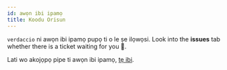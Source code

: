 ```yaml
---
id: awọn ibi ipamọ
title: Koodu Orisun
---
```


`verdaccio` ni awọn ibi ipamọ pupọ ti o le ṣe ilọwọsi. Look into the **issues** tab whether there is a ticket waiting for you 🤠.

Lati wo akojọpọ pipe ti awọn ibi ipamọ, [tẹ ibi](https://github.com/verdaccio/verdaccio/wiki/Repositories).

